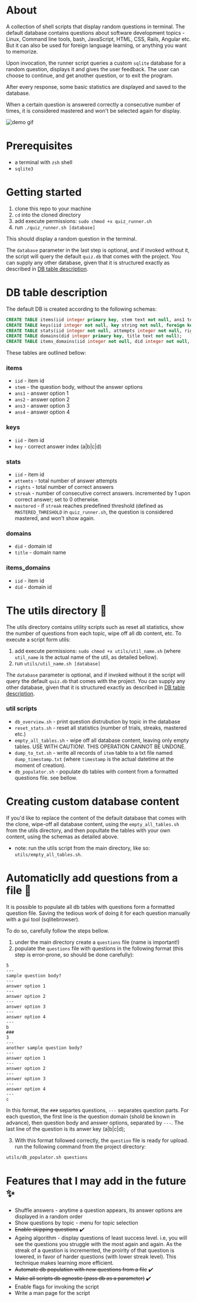 # About

A collection of shell scripts that display random questions in terminal.
The default database contains questions about software development topics - Linux, Command line tools, bash, JavaScript, HTML, CSS, Rails, Angular etc.
But it can also be used for foreign language learning, or anything you want to memorize.

Upon invocation, the runner script queries a custom `sqlite` database for a random question, displays it and gives the user feedback.
The user can choose to continue, and get another question, or to exit the program.

After every response, some basic statistics are displayed and saved to the database.

When a certain question is answered correctly a consecutive number of times, it is considered mastered and won't be selected again for display.


![demo gif](demo.gif)

# Prerequisites

* a terminal with `zsh` shell
* `sqlite3`


# Getting started

1. clone this repo to your machine
2. `cd` into the cloned directory
3. add execute permissions: `sudo chmod +x quiz_runner.sh` 
4. run `./quiz_runner.sh [database]`

This should display a random question in the terminal.

The `database` parameter in the last step is optional, and if invoked without it, the script will query the default `quiz.db` that comes with the project.
You can supply any other database, given that it is structured exactly as described in [DB table description](#db-table-description).


# DB table description
The default DB is created according to the following schemas:
```sql
CREATE TABLE items(iid integer primary key, stem text not null, ans1 text, ans2 text, ans3 text, ans4 text);
CREATE TABLE keys(iid integer not null, key string not null, foreign key (iid) references items (iid));
CREATE TABLE stats(iid integer not null, attempts integer not null, rights integer not null, streak integer not null, mastered boolean not null, foreign key (iid) references items (iid));
CREATE TABLE domains(did integer primary key, title text not null);
CREATE TABLE items_domains(iid integer not null, did integer not null, foreign key (iid) references items (iid), foreign key (did) references domains (did));
```

These tables are outlined bellow:

### items
* `iid` - item id
* `stem` - the question body, without the answer options
* `ans1` - answer option 1
* `ans2` - answer option 2
* `ans3` - answer option 3
* `ans4` - answer option 4

### keys
* `iid` - item id
* `key` - correct answer index (a|b|c|d)

### stats
* `iid` - item id
* `attemts` - total number of answer attempts
* `rights` - total number of correct answers
* `streak` - number of consecutive correct answers. incremented by 1 upon correct answer; set to 0 otherwise.
* `mastered` - if `streak` reaches predefined threshold (defined as `MASTERED_THRESHOLD` in `quiz_runner.sh`, the question is considered mastered, and won't show again.

### domains
* `did` - domain id
* `title` - domain name

### items_domains
* `iid` - item id
* `did` - domain id


# The utils directory :toolbox:

The utils directory contains utility scripts such as reset all statistics, show the number of questions from each topic, wipe off all db content, etc.
To execute a script form utils:
 
1. add execute permissions: `sudo chmod +x utils/util_name.sh` (where `util_name` is the actual name of the util, as detailed bellow). 
2. run `utils/util_name.sh [database]`

The `database` parameter is optional, and if invoked without it the script will query the default `quiz.db` that comes with the project.
You can supply any other database, given that it is structured exactly as described in [DB table description](#db-table-description).


### util scripts

* `db_overview.sh` - print question distrubution by topic in the database
* `reset_stats.sh` - reset all statistics (number of trials, streaks, mastered etc.) 
* `empty_all_tables.sh` - wipe off all database content, leaving only empty tables. USE WITH CAUTION!. THIS OPERATION CANNOT BE UNDONE.
* `dump_to_txt.sh` - write all records of `item` table to a txt file named `dump_timestamp.txt` (where `timestamp` is the actual datetime at the moment of creation).
* `db_populator.sh` - populate db tables with content from a formatted questions file. see bellow.

# Creating custom database content

If you'd like to replace the content of the default database that comes with the clone, wipe-off all database content, using the `empty_all_tables.sh` from the utils directory, and then popultate the tables with your own content, using the schemas as detailed above.

* note: run the utils script from the main directory, like so: `utils/empty_all_tables.sh`.

# Automaticlly add questions from a file :robot:

It is possible to populate all db tables with questions form a formatted question file. Saving the tedious work of doing it for each question manually with a gui tool (sqlitebrowser).

To do so, carefully follow the steps bellow.

1. under the main directory create a `questions` file (name is important!)
2. populate the `questions` file with questions in the following format (this step is error-prone, so should be done carefully):
```
5
---
sample question body?
---
answer option 1
---
answer option 2
---
answer option 3
---
answer option 4
---
b
###
3
---
another sample question body?
---
answer option 1
---
answer option 2
---
answer option 3
---
answer option 4
---
c
```

In this format, the `###` separtes questions, `---` separates question parts.
For each question, the first line is the question domain (shold be known in advance), then question body and answer options, separated by `---`. 
The last line of the question is its anwer key (a|b|c|d);


3. With this format followed correctly, the `question` file is ready for upload. run the following command from the project directory:

```bash
utils/db_populator.sh questions
```

# Features that I may add in the future :sparkles:

* Shuffle answers - anytime a question appears, its answer options are displayed in a random order
* Show questions by topic - menu for topic selection
* ~~Enable skipping questions~~ :heavy_check_mark:
* Ageing algorithm - display questions of least success level. i.e, you will see the questions you struggle with the most again and again. As the streak of a question is incremented, the proirity of that question is lowered, in favor of harder questions (with lower streak level). This technique makes learning more efficient.
* ~~Automate db population with new questions from a file~~ :heavy_check_mark:
* ~~Make all scripts db agnostic (pass db as a parameter)~~ :heavy_check_mark:
* Enable flags for invoking the script
* Write a man page for the script
